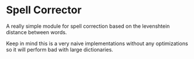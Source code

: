 Spell Corrector
===============

A really simple module for spell correction based on the levenshtein distance
between words.

Keep in mind this is a very naive implementations without any optimizations so it
will perform bad with large dictionaries.
